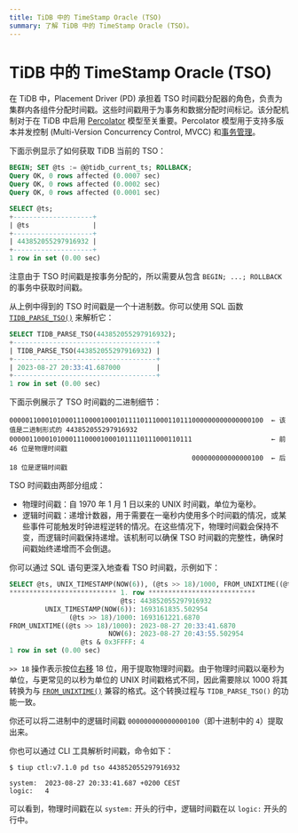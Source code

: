 ```yaml
---
title: TiDB 中的 TimeStamp Oracle (TSO)
summary: 了解 TiDB 中的 TimeStamp Oracle (TSO)。
---
```


# TiDB 中的 TimeStamp Oracle (TSO)

在 TiDB 中，Placement Driver (PD) 承担着 TSO 时间戳分配器的角色，负责为集群内各组件分配时间戳。这些时间戳用于为事务和数据分配时间标记。该分配机制对于在 TiDB 中启用 [Percolator](https://research.google/pubs/large-scale-incremental-processing-using-distributed-transactions-and-notifications/) 模型至关重要。Percolator 模型用于支持多版本并发控制 (Multi-Version Concurrency Control, MVCC) 和[事务管理](/transaction-overview.md)。

下面示例显示了如何获取 TiDB 当前的 TSO：

```sql
BEGIN; SET @ts := @@tidb_current_ts; ROLLBACK;
Query OK, 0 rows affected (0.0007 sec)
Query OK, 0 rows affected (0.0002 sec)
Query OK, 0 rows affected (0.0001 sec)

SELECT @ts;
+--------------------+
| @ts                |
+--------------------+
| 443852055297916932 |
+--------------------+
1 row in set (0.00 sec)
```

注意由于 TSO 时间戳是按事务分配的，所以需要从包含 `BEGIN; ...; ROLLBACK` 的事务中获取时间戳。

从上例中得到的 TSO 时间戳是一个十进制数。你可以使用 SQL 函数 [`TIDB_PARSE_TSO()`](/functions-and-operators/tidb-functions.md#tidb_parse_tso) 来解析它：

```sql
SELECT TIDB_PARSE_TSO(443852055297916932);
+------------------------------------+
| TIDB_PARSE_TSO(443852055297916932) |
+------------------------------------+
| 2023-08-27 20:33:41.687000         |
+------------------------------------+
1 row in set (0.00 sec)
```

下面示例展示了 TSO 时间戳的二进制细节：

```shell
0000011000101000111000010001011110111000110111000000000000000100  ← 该值是二进制形式的 443852055297916932
0000011000101000111000010001011110111000110111                    ← 前 46 位是物理时间戳
                                              000000000000000100  ← 后 18 位是逻辑时间戳
```

TSO 时间戳由两部分组成：

- 物理时间戳：自 1970 年 1 月 1 日以来的 UNIX 时间戳，单位为毫秒。
- 逻辑时间戳：递增计数器，用于需要在一毫秒内使用多个时间戳的情况，或某些事件可能触发时钟进程逆转的情况。在这些情况下，物理时间戳会保持不变，而逻辑时间戳保持递增。该机制可以确保 TSO 时间戳的完整性，确保时间戳始终递增而不会倒退。

你可以通过 SQL 语句更深入地查看 TSO 时间戳，示例如下：

```sql
SELECT @ts, UNIX_TIMESTAMP(NOW(6)), (@ts >> 18)/1000, FROM_UNIXTIME((@ts >> 18)/1000), NOW(6), @ts & 0x3FFFF\G
*************************** 1. row ***************************
                            @ts: 443852055297916932
         UNIX_TIMESTAMP(NOW(6)): 1693161835.502954
               (@ts >> 18)/1000: 1693161221.6870
FROM_UNIXTIME((@ts >> 18)/1000): 2023-08-27 20:33:41.6870
                         NOW(6): 2023-08-27 20:43:55.502954
                  @ts & 0x3FFFF: 4
1 row in set (0.00 sec)
```

`>> 18` 操作表示按位[右移](/functions-and-operators/bit-functions-and-operators.md) 18 位，用于提取物理时间戳。由于物理时间戳以毫秒为单位，与更常见的以秒为单位的 UNIX 时间戳格式不同，因此需要除以 1000 将其转换为与 [`FROM_UNIXTIME()`](/functions-and-operators/date-and-time-functions.md) 兼容的格式。这个转换过程与 `TIDB_PARSE_TSO()` 的功能一致。

你还可以将二进制中的逻辑时间戳 `000000000000000100`（即十进制中的 `4`）提取出来。

你也可以通过 CLI 工具解析时间戳，命令如下：

```shell
$ tiup ctl:v7.1.0 pd tso 443852055297916932
```

```
system:  2023-08-27 20:33:41.687 +0200 CEST
logic:   4
```

可以看到，物理时间戳在以 `system:` 开头的行中，逻辑时间戳在以 `logic:` 开头的行中。
